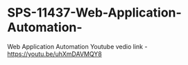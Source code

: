 # SPS-11437-Web-Application-Automation-
Web Application Automation 
Youtube vedio link  -    https://youtu.be/uhXmDAVMQY8

